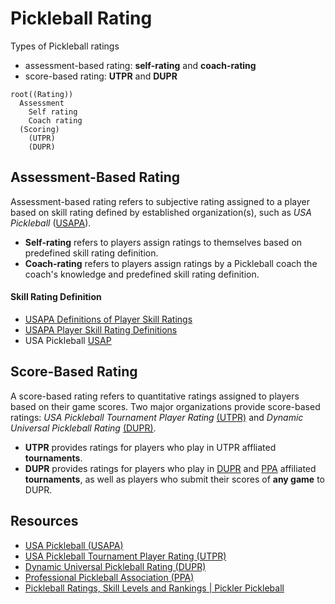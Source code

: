 # Pickleball Rating
Types of Pickleball ratings
- assessment-based rating: **self-rating** and **coach-rating**
- score-based rating: **UTPR** and **DUPR**

```mindmap
root((Rating))
  Assessment
    Self rating
    Coach rating
  (Scoring)
    (UTPR)
    (DUPR)
```

## Assessment-Based Rating

Assessment-based rating refers to subjective rating assigned to a player based on skill rating defined by established organization(s), such as *USA Pickleball*   ([USAPA](https://usapickleball.org)).
- **Self-rating** refers to players assign ratings to themselves based on predefined skill rating definition.
- **Coach-rating** refers to players assign ratings by a Pickleball coach the coach's knowledge and predefined skill rating definition.

#### Skill Rating Definition
- [USAPA Definitions of Player Skill Ratings](https://usapickleball.org/tournaments/tournament-player-ratings/player-skill-rating-definitions/)
- [USAPA Player Skill Rating Definitions](https://usapickleball.org/wp-content/uploads/2020/07/USAPA-Skill-Rating-Definitions-2020.pdf)
- USA Pickleball [USAP](https://usapickleball.org/)

## Score-Based Rating
A score-based rating refers to quantitative ratings assigned to players based on their game scores. Two major organizations provide score-based ratings: *USA Pickleball Tournament Player Rating* [(UTPR)](https://usapickleball.org/tournaments/tournament-player-ratings) and *Dynamic Universal Pickleball Rating* [(DUPR)](https://mydupr.com/). 

- **UTPR** provides ratings for players who play in UTPR affliated **tournaments**.  
- **DUPR** provides ratings for players who play in [DUPR](https://mydupr.com) and [PPA](https://www.ppatour.com) affiliated **tournaments**, as well as players who submit their scores of **any game** to DUPR.  

## Resources
- [USA Pickleball (USAPA)](https://usapickleball.org)
- [USA Pickleball Tournament Player Rating (UTPR)](https://usapickleball.org/tournaments/tournament-player-ratings)
- [Dynamic Universal Pickleball Rating (DUPR)](https://mydupr.com)
- [Professional Pickleball Association (PPA)](https://www.ppatour.com)
- [Pickleball Ratings, Skill Levels and Rankings | Pickler Pickleball](https://thepickler.com/blogs/pickleball-blog/pickleball-ratings-skill-levels-rankings) 
